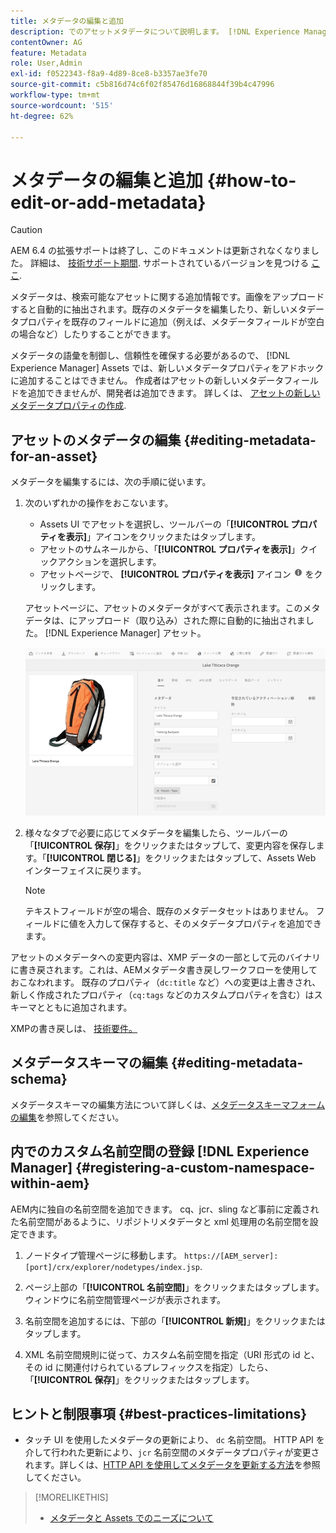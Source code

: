 ```yaml
---
title: メタデータの編集と追加
description: でのアセットメタデータについて説明します。 [!DNL Experience Manager] アセットには様々な方法があり、この方法でアセットのメタデータを編集できます。
contentOwner: AG
feature: Metadata
role: User,Admin
exl-id: f0522343-f8a9-4d89-8ce8-b3357ae3fe70
source-git-commit: c5b816d74c6f02f85476d16868844f39b4c47996
workflow-type: tm+mt
source-wordcount: '515'
ht-degree: 62%

---
```


# メタデータの編集と追加 {#how-to-edit-or-add-metadata}

>[!CAUTION]
>
>AEM 6.4 の拡張サポートは終了し、このドキュメントは更新されなくなりました。 詳細は、 [技術サポート期間](https://helpx.adobe.com/jp/support/programs/eol-matrix.html). サポートされているバージョンを見つける [ここ](https://experienceleague.adobe.com/docs/?lang=ja).

メタデータは、検索可能なアセットに関する追加情報です。画像をアップロードすると自動的に抽出されます。既存のメタデータを編集したり、新しいメタデータプロパティを既存のフィールドに追加（例えば、メタデータフィールドが空白の場合など）したりすることができます。

メタデータの語彙を制御し、信頼性を確保する必要があるので、 [!DNL Experience Manager] Assets では、新しいメタデータプロパティをアドホックに追加することはできません。 作成者はアセットの新しいメタデータフィールドを追加できませんが、開発者は追加できます。 詳しくは、 [アセットの新しいメタデータプロパティの作成](meta-edit.md#editing-metadata-schema).

## アセットのメタデータの編集 {#editing-metadata-for-an-asset}

メタデータを編集するには、次の手順に従います。

1. 次のいずれかの操作をおこないます。

   * Assets UI でアセットを選択し、ツールバーの「**[!UICONTROL プロパティを表示]**」アイコンをクリックまたはタップします。
   * アセットのサムネールから、「**[!UICONTROL プロパティを表示]**」クイックアクションを選択します。
   * アセットページで、 **[!UICONTROL プロパティを表示]** アイコン ![情報アイコン](assets/do-not-localize/info_icon.png) をクリックします。

   アセットページに、アセットのメタデータがすべて表示されます。このメタデータは、にアップロード（取り込み）された際に自動的に抽出されました。 [!DNL Experience Manager] アセット。

   ![chlimage_1-169](assets/chlimage_1-169.png)

1. 様々なタブで必要に応じてメタデータを編集したら、ツールバーの「**[!UICONTROL 保存]**」をクリックまたはタップして、変更内容を保存します。「**[!UICONTROL 閉じる]**」をクリックまたはタップして、Assets Web インターフェイスに戻ります。

   >[!NOTE]
   >
   >テキストフィールドが空の場合、既存のメタデータセットはありません。 フィールドに値を入力して保存すると、そのメタデータプロパティを追加できます。

アセットのメタデータへの変更内容は、XMP データの一部として元のバイナリに書き戻されます。これは、AEMメタデータ書き戻しワークフローを使用しておこなわれます。 既存のプロパティ（`dc:title` など）への変更は上書きされ、新しく作成されたプロパティ（`cq:tags` などのカスタムプロパティを含む）はスキーマとともに追加されます。

XMPの書き戻しは、 [技術要件。](/help/sites-deploying/technical-requirements.md)

## メタデータスキーマの編集 {#editing-metadata-schema}

メタデータスキーマの編集方法について詳しくは、[メタデータスキーマフォームの編集](metadata-schemas.md#editing-metadata-schema-forms)を参照してください。

##  内でのカスタム名前空間の登録 [!DNL Experience Manager] {#registering-a-custom-namespace-within-aem}

AEM内に独自の名前空間を追加できます。 cq、jcr、sling など事前に定義された名前空間があるように、リポジトリメタデータと xml 処理用の名前空間を設定できます。

1. ノードタイプ管理ページに移動します。 `https://[AEM_server]:[port]/crx/explorer/nodetypes/index.jsp`.
1. ページ上部の「**[!UICONTROL 名前空間]**」をクリックまたはタップします。ウィンドウに名前空間管理ページが表示されます。

1. 名前空間を追加するには、下部の「**[!UICONTROL 新規]**」をクリックまたはタップします。
1. XML 名前空間規則に従って、カスタム名前空間を指定（URI 形式の id と、その id に関連付けられているプレフィックスを指定）したら、「**[!UICONTROL 保存]**」をクリックまたはタップします。

## ヒントと制限事項 {#best-practices-limitations}

* タッチ UI を使用したメタデータの更新により、 `dc` 名前空間。 HTTP API を介して行われた更新により、`jcr` 名前空間のメタデータプロパティが変更されます。詳しくは、[HTTP API を使用してメタデータを更新する方法](/help/assets/mac-api-assets.md#update-asset-metadata)を参照してください。

>[!MORELIKETHIS]
>
>* [メタデータと Assets でのニーズについて](metadata.md)

